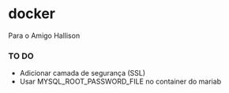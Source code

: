 # docker

Para o Amigo Hallison


### TO DO
  - Adicionar camada de segurança (SSL)
  - Usar MYSQL_ROOT_PASSWORD_FILE no container do mariab
